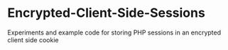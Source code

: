 Encrypted-Client-Side-Sessions
==============================

Experiments and example code for storing PHP sessions in an encrypted client side cookie